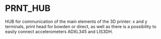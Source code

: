 # PRNT_HUB
HUB for communication of the main elements of the 3D printer: x and y terminals, print head for bowden or direct, as well as there is a possibility to easily connect accelerometers ADXL345 and LIS3DH.
